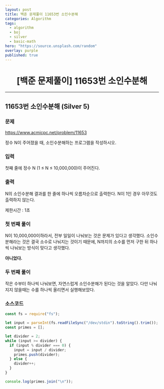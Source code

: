 ```yaml
---
layout: post
title: 백준 문제풀이 11653번 소인수분해
categories: Algorithm
tags:
  - algorithm
  - boj
  - silver
  - basic-math
hero: "https://source.unsplash.com/random"
overlay: purple
published: true
---
```


# <center>[백준 문제풀이] 11653번 소인수분해</center>

---

## 11653번 소인수분해 (Silver 5)

### 문제

https://www.acmicpc.net/problem/11653

정수 N이 주어졌을 때, 소인수분해하는 프로그램을 작성하시오.

### 입력

첫째 줄에 정수 N (1 ≤ N ≤ 10,000,000)이 주어진다.

### 출력

N의 소인수분해 결과를 한 줄에 하나씩 오름차순으로 출력한다. N이 1인 경우 아무것도 출력하지 않는다.

제한시간 : 1초

### 첫 번째 풀이

N이 10,000,000이하라서, 전부 일일이 나눠보는 것은 문제가 있다고 생각했다. 소인수분해라는 것은 결국 소수로 나눠지는 것이기 때문에, N까지의 소수를 먼저 구한 뒤 하나씩 나눠보는 방식이 맞다고 생각했다.

**아니었다.**

### 두 번째 풀이

작은 수부터 하나씩 나눠보면, 자연스럽게 소인수분해가 된다는 것을 알았다. 다만 나눠지지 않을때는 수를 하나씩 올리면서 실행해보았다.

### 소스코드

```js
const fs = require("fs");

let input = parseInt(fs.readFileSync("/dev/stdin").toString().trim());
const primes = [];

let divider = 2;
while (input >= divider) {
  if (input % divider === 0) {
    input = input / divider;
    primes.push(divider);
  } else {
    divider++;
  }
}

console.log(primes.join("\n"));
```
